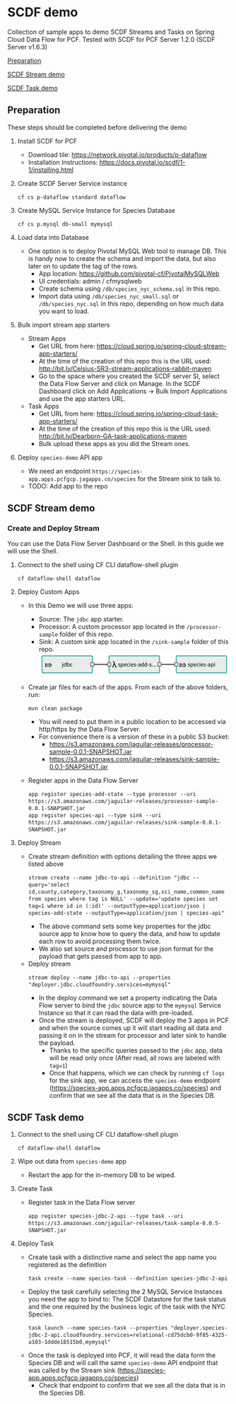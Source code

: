 # SCDF demo
Collection of sample apps to demo SCDF Streams and Tasks on Spring Cloud Data Flow for PCF.
Tested with SCDF for PCF Server 1.2.0 (SCDF Server v1.6.3)

[Preparation](#preparation)

[SCDF Stream demo](#scdf-stream-demo)

[SCDF Task demo](#scdf-task-demo)

## Preparation
These steps should be completed before delivering the demo

1. Install SCDF for PCF
    - Download tile: https://network.pivotal.io/products/p-dataflow
    - Installation Instructions: https://docs.pivotal.io/scdf/1-1/installing.html


1. Create SCDF Server Service instance
    ```
    cf cs p-dataflow standard dataflow
    ```


1. Create MySQL Service Instance for Species Database
    ```
    cf cs p.mysql db-small mymysql
    ```

1. Load data into Database
    - One option is to deploy Pivotal MySQL Web tool to manage DB. This is handy now to create the schema and import the data, but also later on to update the tag of the rows.
      - App location: https://github.com/pivotal-cf/PivotalMySQLWeb
      - UI credentials: admin / cfmysqlweb
      - Create schema using `/db/species_nyc_schema.sql` in this repo.
      - Import data using `/db/species_nyc_small.sql` or `/db/species_nyc.sql` in this repo, depending on how much data you want to load.

1. Bulk import stream app starters
    - Stream Apps
      - Get URL from here: https://cloud.spring.io/spring-cloud-stream-app-starters/
      - At the time of the creation of this repo this is the URL used: http://bit.ly/Celsius-SR3-stream-applications-rabbit-maven
      - Go to the space where you created the SCDF server SI, select the Data Flow Server and click on Manage. In the SCDF Dashboard click on Add Applications -> Bulk Import Applications and use the app starters URL.
    - Task Apps
      - Get URL from here: https://cloud.spring.io/spring-cloud-task-app-starters/
      - At the time of the creation of this repo this is the URL used: http://bit.ly/Dearborn-GA-task-applications-maven
      - Bulk upload these apps as you did the Stream ones.

1. Deploy `species-demo` API app
    - We need an endpoint `https://species-app.apps.pcfgcp.jagapps.co/species` for the Stream sink to talk to.
    - TODO: Add app to the repo


## SCDF Stream demo

### Create and Deploy Stream
You can use the Data Flow Server Dashboard or the Shell. In this guide we will use the Shell.

1. Connect to the shell using CF CLI dataflow-shell plugin
    ```
    cf dataflow-shell dataflow
    ```

1. Deploy Custom Apps
    - In this Demo we will use three apps:
      - Source: The `jdbc` app starter.
      - Processor: A custom processor app located in the `/processor-sample` folder of this repo.
      - Sink: A custom sink app located in the `/sink-sample` folder of this repo.
      ![stream_image](./images/stream.png)

    - Create jar files for each of the apps. From each of the above folders, run:
      ```
      mvn clean package
      ```
      - You will need to put them in a public location to be accessed via http/https by the Data Flow Server.
      - For convenience there is a version of these in a public S3 bucket:
        - https://s3.amazonaws.com/jaguilar-releases/processor-sample-0.0.1-SNAPSHOT.jar
        - https://s3.amazonaws.com/jaguilar-releases/sink-sample-0.0.1-SNAPSHOT.jar

    - Register apps in the Data Flow Server
      ```
      app register species-add-state --type processor --uri https://s3.amazonaws.com/jaguilar-releases/processor-sample-0.0.1-SNAPSHOT.jar
      app register species-api --type sink --uri https://s3.amazonaws.com/jaguilar-releases/sink-sample-0.0.1-SNAPSHOT.jar
      ```

1. Deploy Stream
    - Create stream definition with options detailing the three apps we listed above
      ```
      stream create --name jdbc-to-api --definition "jdbc --query='select id,county,category,taxonomy_g,taxonomy_sg,sci_name,common_name from species where tag is NULL' --update='update species set tag=1 where id in (:id)' --outputType=application/json | species-add-state --outputType=application/json | species-api"
      ```
      - The above command sets some key properties for the jdbc source app to know how to query the data, and how to update each row to avoid processing them twice.
      - We also set source and processor to use json format for the payload that gets passed from app to app.
    - Deploy stream
      ```
      stream deploy --name jdbc-to-api --properties "deployer.jdbc.cloudfoundry.services=mymysql"
      ```
      - In the deploy command we set a property indicating the Data Flow server to bind the `jdbc` source app to the `mymysql` Service Instance so that it can read the data with pre-loaded.
      - Once the stream is deployed, SCDF will deploy the 3 apps in PCF and when the source comes up it will start reading all data and passing it on in the stream for processor and later sink to handle the payload.
        - Thanks to the specific queries passed to the `jdbc` app, data will be read only once (After read, all rows are labeled with `tag=1`)
        - Once that happens, which we can check by running `cf logs` for the sink app, we can access the `species-demo` endpoint (https://species-app.apps.pcfgcp.jagapps.co/species) and confirm that we see all the data that is in the Species DB.


## SCDF Task demo

1. Connect to the shell using CF CLI dataflow-shell plugin
    ```
    cf dataflow-shell dataflow
    ```

1. Wipe out data from `species-demo` app
    - Restart the app for the in-memory DB to be wiped. 


1. Create Task
    - Register task in the Data Flow server
      ```
      app register species-jdbc-2-api --type task --uri  https://s3.amazonaws.com/jaguilar-releases/task-sample-0.0.5-SNAPSHOT.jar
      ```

1. Deploy Task
    - Create task with a distinctive name and select the app name you registered as the definition
      ```
      task create --name species-task --definition species-jdbc-2-api
      ```
    - Deploy the task carefully selecting the 2 MySQL Service Instances you need the app to bind to: The SCDF Datastore for the task status and the one required by the business logic of the task with the NYC Species.
      ```
      task launch --name species-task --properties "deployer.species-jdbc-2-api.cloudfoundry.services=relational-cd75dcb0-9f85-4325-a103-1ddde18515b0,mymysql"
      ```
    - Once the task is deployed into PCF, it will read the data form the Species DB and will call the same `species-demo` API endpoint that was called by the Stream sink (https://species-app.apps.pcfgcp.jagapps.co/species)
      - Check that endpoint to confirm that we see all the data that is in the Species DB.
